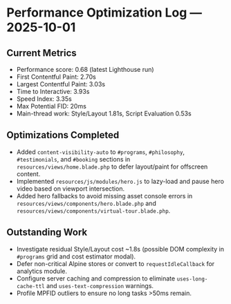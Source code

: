 # Performance Optimization Log — 2025-10-01

## Current Metrics
- Performance score: 0.68 (latest Lighthouse run)
- First Contentful Paint: 2.70s
- Largest Contentful Paint: 3.03s
- Time to Interactive: 3.93s
- Speed Index: 3.35s
- Max Potential FID: 20ms
- Main-thread work: Style/Layout 1.81s, Script Evaluation 0.53s

## Optimizations Completed
- Added `content-visibility-auto` to `#programs`, `#philosophy`, `#testimonials`, and `#booking` sections in `resources/views/home.blade.php` to defer layout/paint for offscreen content.
- Implemented `resources/js/modules/hero.js` to lazy-load and pause hero video based on viewport intersection.
- Added hero fallbacks to avoid missing asset console errors in `resources/views/components/hero.blade.php` and `resources/views/components/virtual-tour.blade.php`.

## Outstanding Work
- Investigate residual Style/Layout cost ~1.8s (possible DOM complexity in `#programs` grid and cost estimator modal).
- Defer non-critical Alpine stores or convert to `requestIdleCallback` for analytics module.
- Configure server caching and compression to eliminate `uses-long-cache-ttl` and `uses-text-compression` warnings.
- Profile MPFID outliers to ensure no long tasks >50ms remain.
